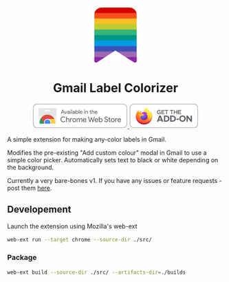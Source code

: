 <p align="center">
    <img width="128" height="128" src="https://github.com/pjpscriv/gmail-label-colorizer/blob/main/src/icons/icon_128.png?raw=true">
</p>
<h1 align="center">Gmail Label Colorizer</h1>

<p align="center">
  <picture>
    <a href="https://chromewebstore.google.com/detail/gmail-label-colorizer/pjainmnpfajfihmlgdbhaigmehlmeikm">
      <img height="58" src="https://github.com/pjpscriv/gmail-label-colorizer/blob/main/docs/links/chrome-webstore.png" alt="Chrome Web Store">
    </a>
  </picture>
  <picture>
    <a href="https://addons.mozilla.org/en-GB/firefox/addon/gmail-label-colorizer/">
      <img height="58" src="https://github.com/pjpscriv/gmail-label-colorizer/blob/main/docs/links/firefox-addon.png" alt="Firefox add-ons">
    </a>
  </picture>
  <!-- </br></brr> -->
</p>

A simple extension for making any-color labels in Gmail.

Modifies the pre-existing "Add custom colour" modal in Gmail to use a simple 
color picker. Automatically sets text to black or white depending on the background.

Currently a very bare-bones v1. If you have any issues or feature requests - 
post them [here](https://github.com/pjpscriv/gmail-label-colorizer/issues).

## Developement

Launch the extension using Mozilla's web-ext

```sh
web-ext run --target chrome --source-dir ./src/
```


### Package

```sh
web-ext build --source-dir ./src/ --artifacts-dir=./builds
```
